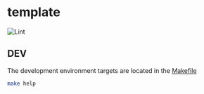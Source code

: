 # template

![Lint](https://github.com/AndreasAugustin/template/workflows/Lint/badge.svg)

## DEV

The development environment targets are located in the [Makefile](Makefile)

```bash
make help
```
